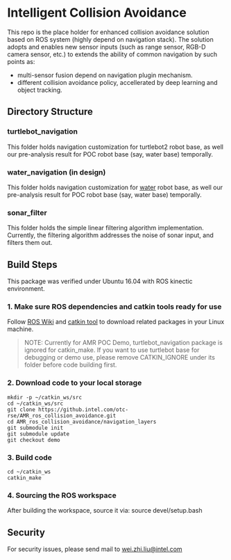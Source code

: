 
# Intelligent Collision Avoidance


This repo is the place holder for enhanced collision avoidance solution based on ROS system (highly 
depend on navigation stack). The solution adopts and enables new sensor inputs (such as range 
sensor, RGB-D camera sensor, etc.) to extends the ability of common navigation by such points as:

- multi-sensor fusion depend on navigation plugin mechanism.
- different collision avoidance policy, accellerated by deep learning and object tracking.

## Directory Structure

### <i class="icon-upload"></i> turtlebot_navigation
This folder holds navigation customization for turtlebot2 robot base, as well our pre-analysis 
result for POC robot base (say, water base) temporally.

### <i class="icon-upload"></i> water_navigation (in design)
This folder holds navigation customization for [water](www.yunji.com) robot base, as well our 
pre-analysis result for POC robot base (say, water base) temporally.


### <i class="icon-upload"></i> sonar_filter
This folder holds the simple linear filtering algorithm implementation. Currently, the filtering 
algorithm addresses the noise of sonar input, and filters them out.

## Build Steps
This package was verified under Ubuntu 16.04 with ROS kinectic environment.

### 1. Make sure ROS dependencies and catkin tools ready for use
Follow [ROS Wiki](http://wiki.ros.org/ROS/Installation) and [catkin 
tool](http://wiki.ros.org/catkin) to download related packages in your Linux machine.

> NOTE: Currently for AMR POC Demo, turtlebot_navigation package is ignored for catkin_make. 
> If you want to use turtlebot base for debugging or demo use, please remove CATKIN_IGNORE under
> its folder before code building first.

### 2. Download code to your local storage
    mkdir -p ~/catkin_ws/src
    cd ~/catkin_ws/src
    git clone https://github.intel.com/otc-rse/AMR_ros_collision_avoidance.git
	cd AMR_ros_collision_avoidance/navigation_layers
	git submodule init
	git submodule update
	git checkout demo

### 3. Build code
    cd ~/catkin_ws
    catkin_make

### 4. Sourcing the ROS workspace
After building the workspace, source it via:
    source devel/setup.bash

## Security

For security issues, please send mail to wei.zhi.liu@intel.com
